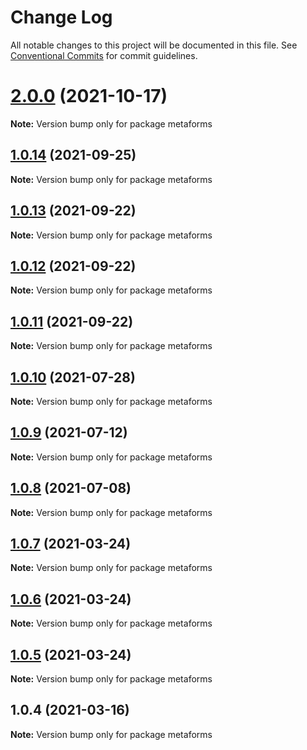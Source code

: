 # Change Log

All notable changes to this project will be documented in this file.
See [Conventional Commits](https://conventionalcommits.org) for commit guidelines.

# [2.0.0](https://github.com/flsy/metaforms/compare/metaforms@1.0.14...metaforms@2.0.0) (2021-10-17)

**Note:** Version bump only for package metaforms





## [1.0.14](https://github.com/flsy/metaforms/compare/metaforms@1.0.13...metaforms@1.0.14) (2021-09-25)

**Note:** Version bump only for package metaforms





## [1.0.13](https://github.com/flsy/metaforms/compare/metaforms@1.0.12...metaforms@1.0.13) (2021-09-22)

**Note:** Version bump only for package metaforms





## [1.0.12](https://github.com/flsy/metaforms/compare/metaforms@1.0.11...metaforms@1.0.12) (2021-09-22)

**Note:** Version bump only for package metaforms





## [1.0.11](https://github.com/flsy/metaforms/compare/metaforms@1.0.9...metaforms@1.0.11) (2021-09-22)

**Note:** Version bump only for package metaforms





## [1.0.10](https://github.com/flsy/metaforms/compare/metaforms@1.0.9...metaforms@1.0.10) (2021-07-28)

**Note:** Version bump only for package metaforms





## [1.0.9](https://github.com/flsy/metaforms/compare/metaforms@1.0.8...metaforms@1.0.9) (2021-07-12)

**Note:** Version bump only for package metaforms





## [1.0.8](https://github.com/flsy/metaforms/compare/metaforms@1.0.7...metaforms@1.0.8) (2021-07-08)

**Note:** Version bump only for package metaforms





## [1.0.7](https://github.com/flsy/metaforms/compare/metaforms@1.0.6...metaforms@1.0.7) (2021-03-24)

**Note:** Version bump only for package metaforms





## [1.0.6](https://github.com/flsy/metaforms/compare/metaforms@1.0.5...metaforms@1.0.6) (2021-03-24)

**Note:** Version bump only for package metaforms





## [1.0.5](https://github.com/flsy/metaforms/compare/metaforms@1.0.4...metaforms@1.0.5) (2021-03-24)

**Note:** Version bump only for package metaforms





## 1.0.4 (2021-03-16)

**Note:** Version bump only for package metaforms
